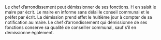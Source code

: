 Le chef d’arrondissement peut démissionner de ses fonctions. H en saisit le maire par écrit. Le maire en informe sans délai le conseil communal et le préfet par écrit. La démission prend effet le huitième jour à compter de sa notification au maire.
Le chef d’arrondissement qui démissionne de ses fonctions conserve sa qualité de conseiller communal, sauf s’il en démissionne également.